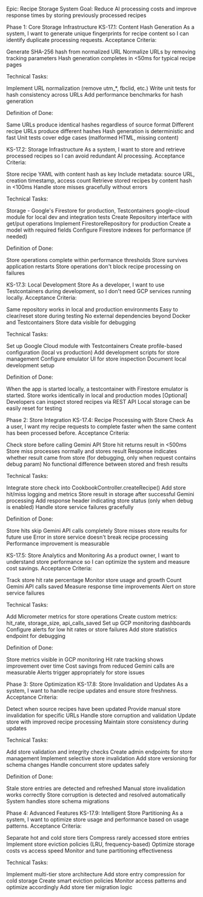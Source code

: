 Epic: Recipe Storage System
Goal: Reduce AI processing costs and improve response times by storing previously processed recipes

Phase 1: Core Storage Infrastructure
KS-17.1: Content Hash Generation
As a system, I want to generate unique fingerprints for recipe content so I can identify duplicate processing requests.
Acceptance Criteria:

Generate SHA-256 hash from normalized URL
Normalize URLs by removing tracking parameters
Hash generation completes in <50ms for typical recipe pages

Technical Tasks:

Implement URL normalization (remove utm_*, fbclid, etc.)
Write unit tests for hash consistency across URLs
Add performance benchmarks for hash generation

Definition of Done:

Same URLs produce identical hashes regardless of source format
Different recipe URLs produce different hashes
Hash generation is deterministic and fast
Unit tests cover edge cases (malformed HTML, missing content)


KS-17.2: Storage Infrastructure
As a system, I want to store and retrieve processed recipes so I can avoid redundant AI processing.
Acceptance Criteria:

Store recipe YAML with content hash as key
Include metadata: source URL, creation timestamp, access count
Retrieve stored recipes by content hash in <100ms
Handle store misses gracefully without errors

Technical Tasks:

Storage - Google's Firestore for production, Testcontainers google-cloud module for local dev and integration tests
Create Repository interface with get/put operations
Implement FirestoreRepository for production
Create a model with required fields
Configure Firestore indexes for performance (if needed)

Definition of Done:

Store operations complete within performance thresholds
Store survives application restarts
Store operations don't block recipe processing on failures

KS-17.3: Local Development Store
As a developer, I want to use Testcontainers during development, so I don't need GCP services running locally.
Acceptance Criteria:

Same repository works in local and production environments
Easy to clear/reset store during testing
No external dependencies beyond Docker and Testcontainers
Store data visible for debugging

Technical Tasks:

Set up Google Cloud module with Testcontainers
Create profile-based configuration (local vs production)
Add development scripts for store management
Configure emulator UI for store inspection
Document local development setup

Definition of Done:

When the app is started locally, a testcontainer with Firestore emulator is started.
Store works identically in local and production modes
[Optional] Developers can inspect stored recipes via REST API
Local storage can be easily reset for testing


Phase 2: Store Integration
KS-17.4: Recipe Processing with Store Check
As a user, I want my recipe requests to complete faster when the same content has been processed before.
Acceptance Criteria:

Check store before calling Gemini API
Store hit returns result in <500ms
Store miss processes normally and stores result
Response indicates whether result came from store (for debugging, only when request contains debug param)
No functional difference between stored and fresh results

Technical Tasks:

Integrate store check into CookbookController.createRecipe()
Add store hit/miss logging and metrics
Store result in storage after successful Gemini processing
Add response header indicating store status (only when debug is enabled)
Handle store service failures gracefully

Definition of Done:

Store hits skip Gemini API calls completely
Store misses store results for future use
Error in store service doesn't break recipe processing
Performance improvement is measurable


KS-17.5: Store Analytics and Monitoring
As a product owner, I want to understand store performance so I can optimize the system and measure cost savings.
Acceptance Criteria:

Track store hit rate percentage
Monitor store usage and growth
Count Gemini API calls saved
Measure response time improvements
Alert on store service failures

Technical Tasks:

Add Micrometer metrics for store operations
Create custom metrics: hit_rate, storage_size, api_calls_saved
Set up GCP monitoring dashboards
Configure alerts for low hit rates or store failures
Add store statistics endpoint for debugging

Definition of Done:

Store metrics visible in GCP monitoring
Hit rate tracking shows improvement over time
Cost savings from reduced Gemini calls are measurable
Alerts trigger appropriately for store issues


Phase 3: Store Optimization
KS-17.8: Store Invalidation and Updates
As a system, I want to handle recipe updates and ensure store freshness.
Acceptance Criteria:

Detect when source recipes have been updated
Provide manual store invalidation for specific URLs
Handle store corruption and validation
Update store with improved recipe processing
Maintain store consistency during updates

Technical Tasks:

Add store validation and integrity checks
Create admin endpoints for store management
Implement selective store invalidation
Add store versioning for schema changes
Handle concurrent store updates safely

Definition of Done:

Stale store entries are detected and refreshed
Manual store invalidation works correctly
Store corruption is detected and resolved automatically
System handles store schema migrations


Phase 4: Advanced Features
KS-17.9: Intelligent Store Partitioning
As a system, I want to optimize store usage and performance based on usage patterns.
Acceptance Criteria:

Separate hot and cold store tiers
Compress rarely accessed store entries
Implement store eviction policies (LRU, frequency-based)
Optimize storage costs vs access speed
Monitor and tune partitioning effectiveness

Technical Tasks:

Implement multi-tier store architecture
Add store entry compression for cold storage
Create smart eviction policies
Monitor access patterns and optimize accordingly
Add store tier migration logic